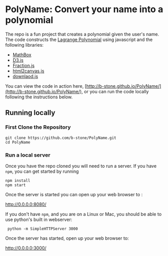 # PolyName: Convert your name into a polynomial

The repo is a fun project that creates a polynomial given the user's name. The code constructs the [Lagrange Polynomial](https://en.wikipedia.org/wiki/Lagrange_polynomial) using javascript and the following libraries:

* [MathBox](https://gitgud.io/unconed/mathbox/)
* [D3.js](https://github.com/d3/d3)
* [Fraction.js](https://github.com/infusion/Fraction.js)
* [html2canvas.js](https://html2canvas.hertzen.com/)
* [downlaod.js](http://danml.com/download.html)

You can view the code in action here, [http://b-stone.github.io/PolyName/](http://b-stone.github.io/PolyName/), or you can run the code locally following the instructions below.

## Running locally

### First Clone the Repository

```
git clone https://github.com/b-stone/PolyName.git
cd PolyName
```

### Run a local server

Once you have the repo cloned you will need to run a server. If you have `npm`, you can get started by running

```
npm install
npm start
```

Once the server is started you can open up your web browser to : 

http://0.0.0.0:8080/

If you don't have `npm`, and you are on a Linux or Mac, you should be able to use python's built in webserver:

     python -m SimpleHTTPServer 3000

Once the server has started, open up your web browser to:

http://0.0.0.0:3000/

